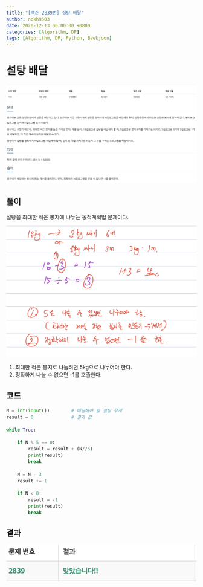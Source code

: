 ```yaml
---
title: "[백준 2839번] 설탕 배달"
author: nokh9503
date: 2020-12-13 00:00:00 +0800
categories: [Algorithm, DP]
tags: [Algorithm, DP, Python, Baekjoon]
---
```


# 설탕 배달

![backjoon_dp(2839)](/assets/img/algorithm/backjoon/dp/backjoon_dp(2839).png)

## 풀이

설탕을 최대한 적은 봉지에 나누는 동적계획법 문제이다.

 ![backjoon_dp(2839)_sol](/assets/img/algorithm/backjoon/dp/backjoon_dp(2839)_sol.png)

1. 최대한 적은 봉지로 나눌려면 5kg으로 나누어야 한다.
2. 정확하게 나눌 수 없으면 -1를 호출한다.

## 코드

```python
N = int(input())        # 배달해야 할 설탕 무게
result = 0              # 결과 값

while True:
    
    if N % 5 == 0:
        result = result + (N//5)
        print(result)
        break

    N = N - 3
    result += 1

    if N < 0:
        result = -1
        print(result)
        break
```

## 결과

 ![backjoon_dp(2839)_res](/assets/img/algorithm/backjoon/dp/backjoon_dp(2839)_res.png)
